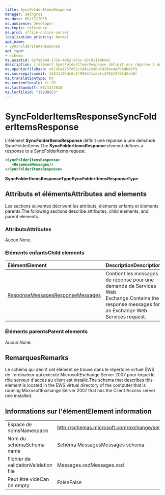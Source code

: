 ```yaml
---
title: SyncFolderItemsResponse
manager: sethgros
ms.date: 09/17/2015
ms.audience: Developer
ms.topic: reference
ms.prod: office-online-server
localization_priority: Normal
api_name:
- SyncFolderItemsResponse
api_type:
- schema
ms.assetid: 82fe0644-1756-40b2-955c-20c01110660c
description: L’élément SyncFolderItemsResponse définit une réponse à une demande SyncFolderItems.
ms.openlocfilehash: e6145a1757d67c1d4a2e50b74204e4a79bdb6df9
ms.sourcegitcommit: 34041125dc8c5f993b21cebfc4f8b72f0fd2cb6f
ms.translationtype: MT
ms.contentlocale: fr-FR
ms.lasthandoff: 06/11/2018
ms.locfileid: "19838663"
---
```

# <a name="syncfolderitemsresponse"></a><span data-ttu-id="320e1-103">SyncFolderItemsResponse</span><span class="sxs-lookup"><span data-stu-id="320e1-103">SyncFolderItemsResponse</span></span>

<span data-ttu-id="320e1-104">L’élément **SyncFolderItemsResponse** définit une réponse à une demande SyncFolderItems.</span><span class="sxs-lookup"><span data-stu-id="320e1-104">The **SyncFolderItemsResponse** element defines a response to a SyncFolderItems request.</span></span> 
  
```xml
<SyncFolderItemsResponse>
   <ResponseMessages/>
</SyncFolderItemsResponse>
```

 <span data-ttu-id="320e1-105">**SyncFolderItemsResponseType**</span><span class="sxs-lookup"><span data-stu-id="320e1-105">**SyncFolderItemsResponseType**</span></span>
## <a name="attributes-and-elements"></a><span data-ttu-id="320e1-106">Attributs et éléments</span><span class="sxs-lookup"><span data-stu-id="320e1-106">Attributes and elements</span></span>

<span data-ttu-id="320e1-107">Les sections suivantes décrivent les attributs, éléments enfants et éléments parents.</span><span class="sxs-lookup"><span data-stu-id="320e1-107">The following sections describe attributes, child elements, and parent elements.</span></span>
  
### <a name="attributes"></a><span data-ttu-id="320e1-108">Attributs</span><span class="sxs-lookup"><span data-stu-id="320e1-108">Attributes</span></span>

<span data-ttu-id="320e1-109">Aucun.</span><span class="sxs-lookup"><span data-stu-id="320e1-109">None.</span></span>
  
### <a name="child-elements"></a><span data-ttu-id="320e1-110">Éléments enfants</span><span class="sxs-lookup"><span data-stu-id="320e1-110">Child elements</span></span>

|<span data-ttu-id="320e1-111">**Élément**</span><span class="sxs-lookup"><span data-stu-id="320e1-111">**Element**</span></span>|<span data-ttu-id="320e1-112">**Description**</span><span class="sxs-lookup"><span data-stu-id="320e1-112">**Description**</span></span>|
|:-----|:-----|
|[<span data-ttu-id="320e1-113">ResponseMessages</span><span class="sxs-lookup"><span data-stu-id="320e1-113">ResponseMessages</span></span>](responsemessages.md) <br/> |<span data-ttu-id="320e1-114">Contient les messages de réponse pour une demande de Services Web Exchange.</span><span class="sxs-lookup"><span data-stu-id="320e1-114">Contains the response messages for an Exchange Web Services request.</span></span>  <br/> |
   
### <a name="parent-elements"></a><span data-ttu-id="320e1-115">Éléments parents</span><span class="sxs-lookup"><span data-stu-id="320e1-115">Parent elements</span></span>

<span data-ttu-id="320e1-116">Aucun.</span><span class="sxs-lookup"><span data-stu-id="320e1-116">None.</span></span>
  
## <a name="remarks"></a><span data-ttu-id="320e1-117">Remarques</span><span class="sxs-lookup"><span data-stu-id="320e1-117">Remarks</span></span>

<span data-ttu-id="320e1-118">Le schéma qui décrit cet élément se trouve dans le répertoire virtuel EWS de l'ordinateur qui exécute MicrosoftExchange Server 2007 pour lequel le rôle serveur d'accès au client est installé.</span><span class="sxs-lookup"><span data-stu-id="320e1-118">The schema that describes this element is located in the EWS virtual directory of the computer that is running MicrosoftExchange Server 2007 that has the Client Access server role installed.</span></span>
  
## <a name="element-information"></a><span data-ttu-id="320e1-119">Informations sur l'élément</span><span class="sxs-lookup"><span data-stu-id="320e1-119">Element information</span></span>

|||
|:-----|:-----|
|<span data-ttu-id="320e1-120">Espace de noms</span><span class="sxs-lookup"><span data-stu-id="320e1-120">Namespace</span></span>  <br/> |http://schemas.microsoft.com/exchange/services/2006/messages  <br/> |
|<span data-ttu-id="320e1-121">Nom du schéma</span><span class="sxs-lookup"><span data-stu-id="320e1-121">Schema name</span></span>  <br/> |<span data-ttu-id="320e1-122">Schéma Messages</span><span class="sxs-lookup"><span data-stu-id="320e1-122">Messages schema</span></span>  <br/> |
|<span data-ttu-id="320e1-123">Fichier de validation</span><span class="sxs-lookup"><span data-stu-id="320e1-123">Validation file</span></span>  <br/> |<span data-ttu-id="320e1-124">Messages.xsd</span><span class="sxs-lookup"><span data-stu-id="320e1-124">Messages.xsd</span></span>  <br/> |
|<span data-ttu-id="320e1-125">Peut être vide</span><span class="sxs-lookup"><span data-stu-id="320e1-125">Can be empty</span></span>  <br/> |<span data-ttu-id="320e1-126">False</span><span class="sxs-lookup"><span data-stu-id="320e1-126">False</span></span>  <br/> |
   

